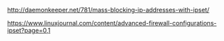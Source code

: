 <http://daemonkeeper.net/781/mass-blocking-ip-addresses-with-ipset/>

<https://www.linuxjournal.com/content/advanced-firewall-configurations-ipset?page=0,1>
